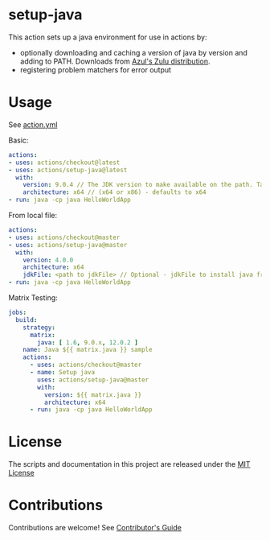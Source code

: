 # setup-java

This action sets up a java environment for use in actions by:

- optionally downloading and caching a version of java by version and adding to PATH. Downloads from [Azul's Zulu distribution](http://static.azul.com/zulu/bin/).
- registering problem matchers for error output

# Usage

See [action.yml](action.yml)

Basic:
```yaml
actions:
- uses: actions/checkout@latest
- uses: actions/setup-java@latest
  with:
    version: 9.0.4 // The JDK version to make available on the path. Takes a whole or semver Jdk version, or 1.x syntax (e.g. 1.8 => Jdk 8.x)
    architecture: x64 // (x64 or x86) - defaults to x64
- run: java -cp java HelloWorldApp
```

From local file:
```yaml
actions:
- uses: actions/checkout@master
- uses: actions/setup-java@master
  with:
    version: 4.0.0
    architecture: x64
    jdkFile: <path to jdkFile> // Optional - jdkFile to install java from. Useful for versions not supported by Azul
- run: java -cp java HelloWorldApp
```

Matrix Testing:
```yaml
jobs:
  build:
    strategy:
      matrix:
        java: [ 1.6, 9.0.x, 12.0.2 ]
    name: Java ${{ matrix.java }} sample
    actions:
      - uses: actions/checkout@master
      - name: Setup java
        uses: actions/setup-java@master
        with:
          version: ${{ matrix.java }}
          architecture: x64
      - run: java -cp java HelloWorldApp
```

# License

The scripts and documentation in this project are released under the [MIT License](LICENSE)

# Contributions

Contributions are welcome!  See [Contributor's Guide](docs/contributors.md)
